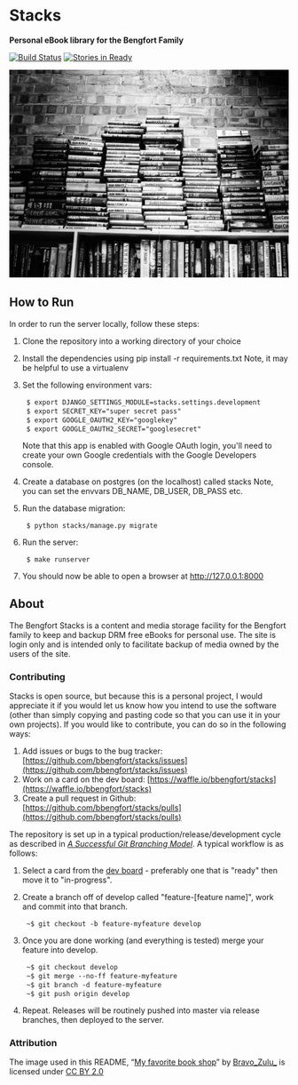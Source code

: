 # Stacks
**Personal eBook library for the Bengfort Family**

[![Build Status][travis_img]][travis_href] [![Stories in Ready][waffle_img]][waffle_href]

[![My favorite book shop](docs/img/stacks.jpg)][stacks.jpg]

## How to Run

In order to run the server locally, follow these steps:

1. Clone the repository into a working directory of your choice
2. Install the dependencies using pip install -r requirements.txt
    Note, it may be helpful to use a virtualenv
3. Set the following environment vars:

        $ export DJANGO_SETTINGS_MODULE=stacks.settings.development
        $ export SECRET_KEY="super secret pass"
        $ export GOOGLE_OAUTH2_KEY="googlekey"
        $ export GOOGLE_OAUTH2_SECRET="googlesecret"

    Note that this app is enabled with Google OAuth login, you'll need to
    create your own Google credentials with the Google Developers console.

4. Create a database on postgres (on the localhost) called stacks
    Note, you can set the envvars DB_NAME, DB_USER, DB_PASS etc.
5. Run the database migration:

        $ python stacks/manage.py migrate

6. Run the server:

        $ make runserver

7. You should now be able to open a browser at http://127.0.0.1:8000

## About

The Bengfort Stacks is a content and media storage facility for the Bengfort family to keep and backup DRM free eBooks for personal use. The site is login only and is intended only to facilitate backup of media owned by the users of the site.

### Contributing

Stacks is open source, but because this is a personal project, I would appreciate it if you would let us know how you intend to use the software (other than simply copying and pasting code so that you can use it in your own projects). If you would like to contribute, you can do so in the following ways:

1. Add issues or bugs to the bug tracker: [https://github.com/bbengfort/stacks/issues](https://github.com/bbengfort/stacks/issues)
2. Work on a card on the dev board: [https://waffle.io/bbengfort/stacks](https://waffle.io/bbengfort/stacks)
3. Create a pull request in Github: [https://github.com/bbengfort/stacks/pulls](https://github.com/bbengfort/stacks/pulls)

The repository is set up in a typical production/release/development cycle as described in _[A Successful Git Branching Model](http://nvie.com/posts/a-successful-git-branching-model/)_. A typical workflow is as follows:

1. Select a card from the [dev board](https://waffle.io/bbengfort/stacks) - preferably one that is "ready" then move it to "in-progress".

2. Create a branch off of develop called "feature-[feature name]", work and commit into that branch.

        ~$ git checkout -b feature-myfeature develop

3. Once you are done working (and everything is tested) merge your feature into develop.

        ~$ git checkout develop
        ~$ git merge --no-ff feature-myfeature
        ~$ git branch -d feature-myfeature
        ~$ git push origin develop

4. Repeat. Releases will be routinely pushed into master via release branches, then deployed to the server.

### Attribution

The image used in this README, &ldquo;[My favorite book shop][stacks.jpg]&rdquo; by [Bravo\_Zulu\_](https://www.flickr.com/photos/76686348@N05/) is licensed under [CC BY 2.0](https://creativecommons.org/licenses/by/2.0/)


<!-- References -->
[travis_img]: https://travis-ci.org/bbengfort/stacks.svg
[travis_href]: https://travis-ci.org/bbengfort/stacks
[waffle_img]: https://badge.waffle.io/bbengfort/stacks.png?label=ready&title=Ready
[waffle_href]: https://waffle.io/bbengfort/stacks
[stacks.jpg]: https://flic.kr/p/daqcX7
